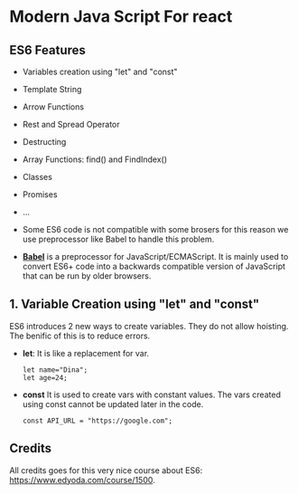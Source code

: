 # Modern Java Script For react 

## ES6 Features 
- Variables creation using "let" and "const"
- Template String 
- Arrow Functions 
- Rest and Spread Operator 
- Destructing 
- Array Functions: find() and FindIndex()
- Classes 
- Promises 
-  ... 

- Some ES6 code is not compatible with some brosers for this reason we use preprocessor like Babel to handle this problem.

- **[Babel](https://babeljs.io/)** is a preprocessor for JavaScript/ECMAScript. It is mainly used to convert ES6+ code into a backwards compatible version of JavaScript that can be run by older browsers. 

## 1. Variable Creation using "let" and "const"
ES6 introduces 2 new ways to create variables. They do not allow hoisting. The benific of this is to reduce errors.

- **let**: It is like a replacement for var. 
    ```
    let name="Dina";
    let age=24;
    ```
- **const** It is used to create vars with constant values. The vars created using const cannot be updated later in the code.
    ```
    const API_URL = "https://google.com";
    ```



## Credits 
All credits goes for this very nice course about ES6: https://www.edyoda.com/course/1500.